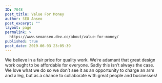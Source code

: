 ```yaml
---
ID: 7048
post_title: Value For Money
author: SEO Anseo
post_excerpt: ""
layout: page
permalink: >
  https://www.seoanseo.dev.cc/about/value-for-money/
published: true
post_date: 2019-06-03 23:05:39
---
```

<!-- wp:paragraph -->
<p>

We believe in a fair price for quality work. We’re adamant that great design work ought to be affordable for everyone. Sadly this isn’t always the case. We love what we do so we don’t see it as an opportunity to charge an arm and a leg, but as a chance to collaborate with great people and businesses!

</p>
<!-- /wp:paragraph -->